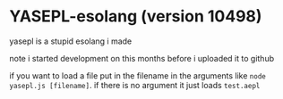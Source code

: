 # YASEPL-esolang (version 10498)
yasepl is a stupid esolang i made

note i started development on this months before i uploaded it to github


if you want to load a file put in the filename in the arguments like `node yasepl.js [filename]`. if there is no argument it just loads `test.aepl`
